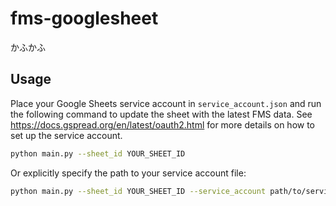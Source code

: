 # fms-googlesheet

かふかふ

## Usage

Place your Google Sheets service account in `service_account.json` and run the following command to update the sheet with the latest FMS data. See https://docs.gspread.org/en/latest/oauth2.html for more details on how to set up the service account.

```bash
python main.py --sheet_id YOUR_SHEET_ID
```

Or explicitly specify the path to your service account file:

```bash
python main.py --sheet_id YOUR_SHEET_ID --service_account path/to/service_account.json
```
